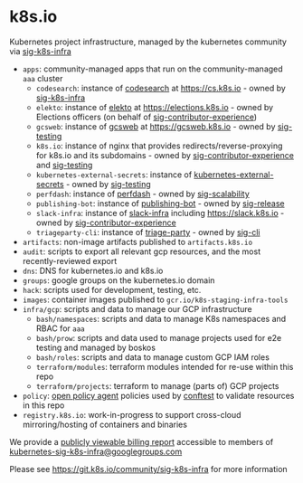 # k8s.io

Kubernetes project infrastructure, managed by the kubernetes community via [sig-k8s-infra]

- `apps`: community-managed apps that run on the community-managed `aaa` cluster
  - `codesearch`: instance of [codesearch] at <https://cs.k8s.io> - owned by [sig-k8s-infra]
  - `elekto`: instance of [elekto] at <https://elections.k8s.io> - owned by Elections officers (on behalf of [sig-contributor-experience])
  - `gcsweb`: instance of [gcsweb] at <https://gcsweb.k8s.io> - owned by [sig-testing]
  - `k8s.io`: instance of nginx that provides redirects/reverse-proxying for k8s.io and its subdomains - owned by [sig-contributor-experience] and [sig-testing]
  - `kubernetes-external-secrets`: instance of [kubernetes-external-secrets] - owned by [sig-testing]
  - `perfdash`: instance of [perfdash] - owned by [sig-scalability]
  - `publishing-bot`: instance of [publishing-bot] - owned by [sig-release]
  - `slack-infra`: instance of [slack-infra] including <https://slack.k8s.io> - owned by [sig-contributor-experience]
  - `triageparty-cli`: instance of [triage-party] - owned by [sig-cli]
- `artifacts`: non-image artifacts published to `artifacts.k8s.io`
- `audit`: scripts to export all relevant gcp resources, and the most recently-reviewed export
- `dns`: DNS for kubernetes.io and k8s.io
- `groups`: google groups on the kubernetes.io domain
- `hack`: scripts used for development, testing, etc.
- `images`: container images published to `gcr.io/k8s-staging-infra-tools`
- `infra/gcp`: scripts and data to manage our GCP infrastructure
  - `bash/namespaces`: scripts and data to manage K8s namespaces and RBAC for `aaa`
  - `bash/prow`: scripts and data used to manage projects used for e2e testing and managed by boskos
  - `bash/roles`: scripts and data to manage custom GCP IAM roles
  - `terraform/modules`: terraform modules intended for re-use within this repo
  - `terraform/projects`: terraform to manage (parts of) GCP projects
- `policy`: [open policy agent][opa] policies used by [conftest] to validate resources in this repo
- `registry.k8s.io`: work-in-progress to support cross-cloud mirroring/hosting of containers and binaries

We provide a [publicly viewable billing report][billing-report] accessible to members of [kubernetes-sig-k8s-infra@googlegroups.com][mailing-list]

Please see <https://git.k8s.io/community/sig-k8s-infra> for more information

<!-- apps -->

[codesearch]: https://cs.k8s.io
[elekto]: https://elekto.dev/
[gcsweb]: https://git.k8s.io/test-infra/gcsweb
[kubernetes-external-secrets]: https://github.com/external-secrets/kubernetes-external-secrets
[perfdash]: https://git.k8s.io/perf-tests/perfdash
[publishing-bot]: https://git.k8s.io/publishing-bot
[slack-infra]: https://sigs.k8s.io/slack-infra
[triage-party]: https://github.com/google/triage-party

<!-- misc -->

[billing-report]: https://datastudio.google.com/u/0/reporting/14UWSuqD5ef9E4LnsCD9uJWTPv8MHOA3e
[opa]: https://www.openpolicyagent.org
[conftest]: https://www.conftest.dev
[mailing-list]: https://groups.google.com/g/kubernetes-sig-k8s-infra

<!-- community groups -->

[sig-cli]: https://git.k8s.io/community/sig-cli
[sig-contributor-experience]: https://git.k8s.io/community/sig-contributor-experience
[sig-k8s-infra]: https://git.k8s.io/community/sig-k8s-infra
[sig-release]: https://git.k8s.io/community/sig-release
[sig-scalability]: https://git.k8s.io/community/sig-scalability
[sig-testing]: https://git.k8s.io/community/sig-testing

